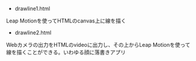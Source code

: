 * drawline1.html

Leap Motionを使ってHTMLのcanvas上に線を描く

* drawline2.html

Webカメラの出力をHTMLのvideoに出力し、その上からLeap Motionを使って線を描くことができる。いわゆる顔に落書きアプリ